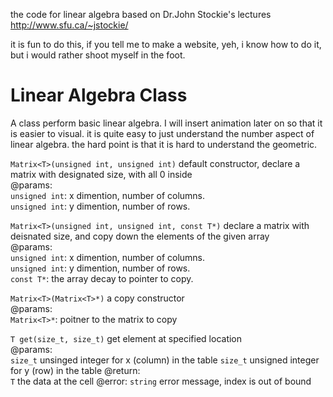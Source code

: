 the code for linear algebra based on Dr.John Stockie's lectures
http://www.sfu.ca/~jstockie/

it is fun to do this, if you tell me to make a website, yeh, i know how to do it, but i would rather shoot myself in the foot.
# Linear Algebra Class
A class perform basic linear algebra. I will insert animation later on so that it is easier to visual. it is quite easy to just understand the number aspect of linear algebra. the hard point is that it is hard to understand the geometric.  

`Matrix<T>(unsigned int, unsigned int)` default constructor, declare a matrix with designated size, with all 0 inside  
@params:  
`unsigned int`: x dimention, number of columns.  
`unsigned int`: y dimention, number of rows.  

`Matrix<T>(unsigned int, unsigned int, const T*)` declare a matrix with deisnated size, and copy down the elements of the given array  
@params:  
`unsigned int`: x dimention, number of columns.  
`unsigned int`: y dimention, number of rows.  
`const T*`: the array decay to pointer to copy.

`Matrix<T>(Matrix<T>*)` a copy constructor  
@params:  
`Matrix<T>*`: poitner to the matrix to copy  

`T get(size_t, size_t)` get element at specified location  
@params:  
`size_t` unsinged integer for x (column) in the table
`size_t` unsigned integer for y (row) in the table
@return:  
`T` the data at the cell
@error:
`string` error message, index is out of bound
